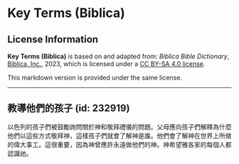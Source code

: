 # Key Terms (Biblica)

## License Information

**Key Terms (Biblica)** is based on and adapted from: _Biblica Bible Dictionary_, [Biblica, Inc.](https://www.biblica.com/), 2023, which is licensed under a [CC BY-SA 4.0 license](https://creativecommons.org/licenses/by-sa/4.0/legalcode.en).

This markdown version is provided under the same license.



--------------------------------

## 教導他們的孩子 (id: 232919)

以色列的孩子們被鼓勵詢問關於神和敬拜禮儀的問題。父母應向孩子們解釋為什麼他們以這些方式敬拜神，這樣孩子們就會了解神是誰。他們會了解神在世界上所做的偉大事工。這很重要，因為神曾應許永遠做他們的神。神希望雅各家的每個人都認識祂。


